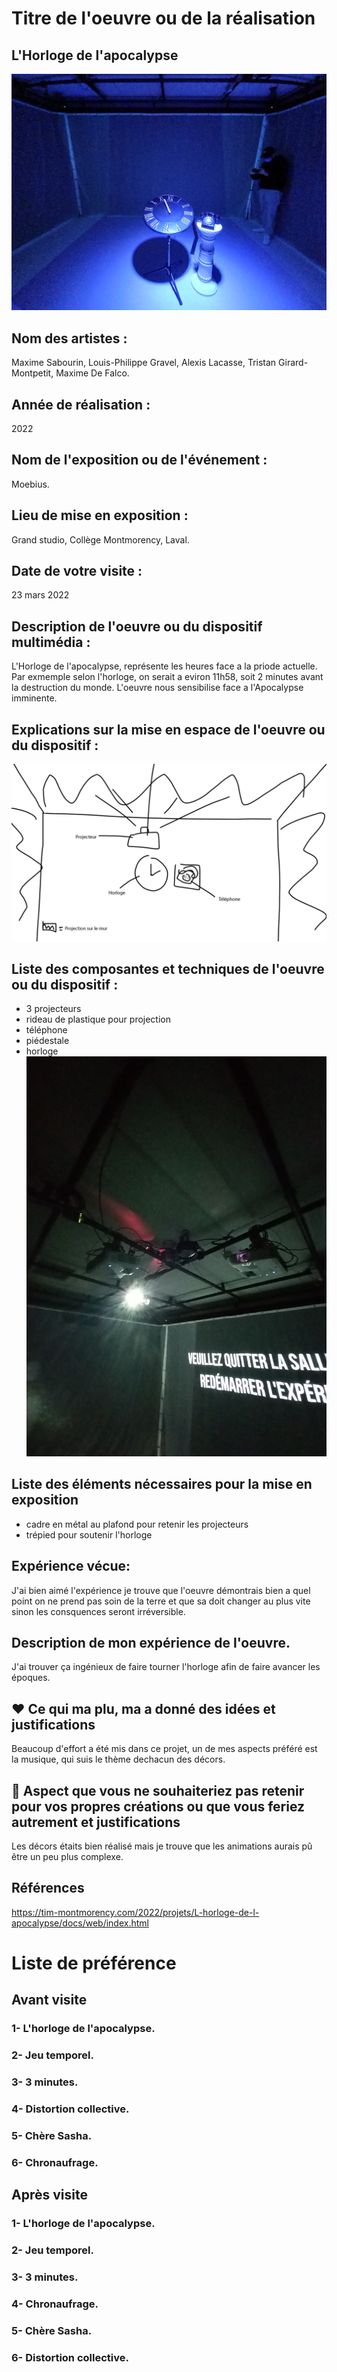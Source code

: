 # Titre de l'oeuvre ou de la réalisation
## L'Horloge de l'apocalypse
![horloge](medias/horloge.jpg)
## Nom des artistes :
Maxime Sabourin, Louis-Philippe Gravel, Alexis Lacasse, Tristan Girard-Montpetit, Maxime De Falco.
## Année de réalisation :
2022
## Nom de l'exposition ou de l'événement :
Moebius.
## Lieu de mise en exposition :
Grand studio, Collège Montmorency, Laval.
## Date de votre visite :
23 mars 2022
## Description de l'oeuvre ou du dispositif multimédia :
L'Horloge de l'apocalypse, représente les heures face a la priode actuelle. Par exmemple selon l'horloge, on serait a eviron 11h58, soit 2 minutes avant la destruction du monde. L'oeuvre nous sensibilise face a l'Apocalypse imminente.
## Explications sur la mise en espace de l'oeuvre ou du dispositif :
![croquis](croquis/croquis.jpeg)
## Liste des composantes et techniques de l'oeuvre ou du dispositif :
* 3 projecteurs
* rideau de plastique pour projection
* téléphone
* piédestale
* horloge
![projecteur](medias/projecteur.jpg)
## Liste des éléments nécessaires pour la mise en exposition 
* cadre en métal au plafond pour retenir les projecteurs
* trépied pour soutenir l'horloge
## Expérience vécue:
J'ai bien aimé l'expérience je trouve que l'oeuvre démontrais bien a quel point on ne prend pas soin de la terre et que sa doit changer au plus vite sinon les consquences seront irréversible.
## Description de mon expérience de l'oeuvre.
J'ai trouver ça ingénieux de faire tourner l'horloge afin de faire avancer les époques.
## ❤️ Ce qui ma plu, ma a donné des idées et justifications
Beaucoup d'effort a été mis dans ce projet, un de mes aspects préféré est la musique, qui suis le thème dechacun des décors.
## 🤔 Aspect que vous ne souhaiteriez pas retenir pour vos propres créations ou que vous feriez autrement et justifications
Les décors étaits bien réalisé mais je trouve que les animations aurais pû être un peu plus complexe.
## Références
https://tim-montmorency.com/2022/projets/L-horloge-de-l-apocalypse/docs/web/index.html

# Liste de préférence

## Avant visite
### 1- L'horloge de l'apocalypse.

 
### 2- Jeu temporel.


### 3- 3 minutes.


### 4- Distortion collective.


### 5- Chère Sasha.


### 6- Chronaufrage.






## Après visite
### 1- L'horloge de l'apocalypse.

 
### 2- Jeu temporel.


### 3- 3 minutes.


### 4- Chronaufrage.


### 5- Chère Sasha.


### 6- Distortion collective.
